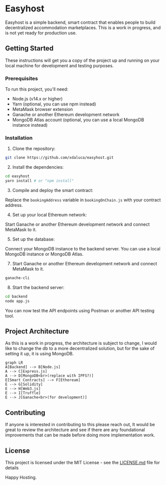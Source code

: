 # Easyhost

Easyhost is a simple backend, smart contract that enables people to build decentralized accommodation marketplaces. This is a work in progress, and is not yet ready for production use.

## Getting Started

These instructions will get you a copy of the project up and running on your local machine for development and testing purposes. 

### Prerequisites

To run this project, you'll need:

* Node.js (v14.x or higher)
* Yarn (optional, you can use npm instead)
* MetaMask browser extension
* Ganache or another Ethereum development network
* MongoDB Atlas account (optional, you can use a local MongoDB instance instead)

### Installation

1. Clone the repository:

```bash
git clone https://github.com/xdaluca/easyhost.git
```

2. Install the dependencies:

```bash
cd easyhost
yarn install # or "npm install"
```

3. Compile and deploy the smart contract:

Replace the `bookingAddress` variable in `bookingOnChain.js` with your contract address.

4. Set up your local Ethereum network:

Start Ganache or another Ethereum development network and connect MetaMask to it.

5. Set up the database:

Connect your MongoDB instance to the backend server. You can use a local MongoDB instance or MongoDB Atlas.

7. Start Ganache or another Ethereum development network and connect MetaMask to it.

```bash
ganache-cli
```

8. Start the backend server:

```bash
cd backend
node app.js
```

You can now test the API endpoints using Postman or another API testing tool.

## Project Architecture

As this is a work in progress, the architecture is subject to change, I would like to change the db to a more decentralized solution, but for the sake of setting it up, it is using MongoDB.

```mermaid
graph LR
A[Backend] --> B[Node.js]
A --> C[Express.js]
A --> D[MongoDB<br>(replace with IPFS?)]
E[Smart Contracts] --> F[Ethereum]
E --> G[Solidity]
E --> H[Web3.js]
E --> I[Truffle]
E --> J[Ganache<br>(for development)]
```

## Contributing

If anyone is interested in contributing to this please reach out, It would be great to review the architecture and see if there are any foundational improvements that can be made before doing more implementation work.

## License

This project is licensed under the MIT License - see the [LICENSE.md](LICENSE.md) file for details

Happy Hosting.